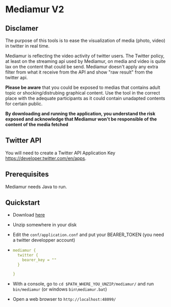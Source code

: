 # Mediamur V2

## Disclamer

The purpose of this tools is to ease the visualization of media (photo, video) in twitter in real time.

Mediamur is reflecting the video activity of twitter users. The Twitter policy, at least on the streaming api used by Mediamur, on media and video is quite lax on the content that could be send. Mediamur doesn't apply any extra filter from what it receive from the API and show "raw result" from the twitter api. 

**Please be aware** that you could be exposed to medias that contains adult topic or shocking/distrubing graphical content. Use the tool in the correct place with the adequate participants as it could contain unadapted contents for certain public.

**By downloading and running the application, you understand the risk exposed and acknowledge that Mediamur won't be responsible of the content of the media fetched** 

## Twitter API

You will need to create a Twitter API Application Key https://developer.twitter.com/en/apps.

## Prerequisites

Mediamur needs Java to run.

## Quickstart

* Download [here](https://github.com/totetmatt/mediamur_v2/releases/download/untagged-897904d8ab778292ab3a/mediamur-2.0.1.zip)
* Unzip somewhere in your disk
* Edit the `conf/application.conf` and put your BEARER_TOKEN (you need a twitter developper account)
*   ```yaml
    mediamur {
      twitter {
        bearer_key = ""
      }
    
    }
    ```

* With a console, go to `cd $PATH_WHERE_YOU_UNZIP/mediamur/` and run `bin/mediamur` (or windows `bin\mediamur.bat`)
* Open a web browser to `http://localhost:48099/`

